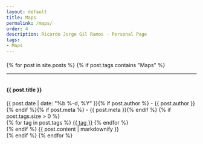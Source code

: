```yaml
---
layout: default
title: Maps
permalink: /maps/
order: 4
description: Ricardo Jorge Gil Ramos - Personal Page
tags:
- Maps
---
```

<div id="center-body" class="wrap">
  <div id="{{area.permalink | replace '/' ''}}-page" class="content-body" style="margin:20px 0px">
    <!--<h2><i class="fa fa-warning fa-lg"></i> Design: You are in the Design area.</h2>-->
    {% for post in site.posts %}
      {% if post.tags contains "Maps" %}
      <hr/>
      <article class="blog-post">
        <div class="row entry">
          <div class="col-sm-1 scrollimation fade-up in">
            <div id="{{ post.entry }}" class="media">
              <div style="overflow: hidden" class="media-body">
                <h4>{{ post.title }}</h4>
                <time datetime="{{ post.date | date: "%F" }}">{{ post.date | date: "%b %-d, %Y" }}{% if post.author %} - {{ post.author }}{% endif %}{% if post.meta %} - {{ post.meta }}{% endif %}</time>
                {% if post.tags.size > 0 %}
                  <div class="post-taglist">
                    {% for tag in post.tags %}
                      <a href="{{ site.baseurl }}/tags/#{{ tag }}-ref" class="post-tag">{{ tag }}</a>
                    {% endfor %}
                  </div>
                {% endif %}          
                {{ post.content | markdownify }}
              </div>
            </div>
          </div>
        </div>
      </article>
      {% endif %}
    {% endfor %}
  </div>
</div>

